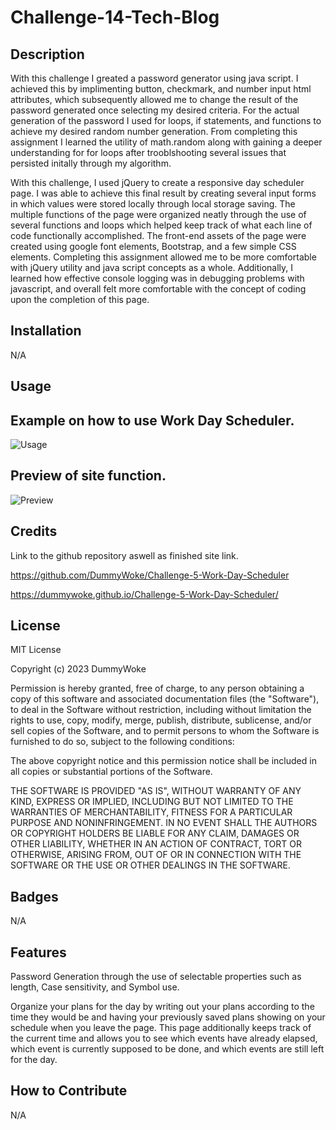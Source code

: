 # Challenge-14-Tech-Blog

## Description

With this challenge I greated a password generator using java script. I achieved this by implimenting button, checkmark, and number input html attributes, which subsequently allowed me to change the result of the password generated once selecting my desired criteria. For the actual generation of the password I used for loops, if statements, and functions to achieve my desired random number generation. From completing this assignment I learned the utility of math.random along with gaining a deeper understanding for for loops after trooblshooting several issues that persisted initally through my algorithm.

With this challenge, I used jQuery to create a responsive day scheduler page. I was able to achieve this final result by creating several input forms in which values were stored locally through local storage saving. The multiple functions of the page were organized neatly through the use of several functions and loops which helped keep track of what each line of code functionally accomplished. The front-end assets of the page were created using google font elements, Bootstrap, and a few simple CSS elements. Completing this assignment allowed me to be more comfortable with jQuery utility and java script concepts as a whole. Additionally, I learned how effective console logging was in debugging problems with javascript, and overall felt more comfortable with the concept of coding upon the completion of this page.  

## Installation

N/A

## Usage

## Example on how to use Work Day Scheduler.

![Usage](https://user-images.githubusercontent.com/72676314/210702274-e9066cdd-85ff-4411-b3e2-654bd4c794cb.jpg)


## Preview of site function.
![Preview](https://user-images.githubusercontent.com/72676314/210702200-6361ad9e-e4f5-4e89-b27c-170ea95b3f0f.gif)

## Credits

Link to the github repository aswell as finished site link.

https://github.com/DummyWoke/Challenge-5-Work-Day-Scheduler

https://dummywoke.github.io/Challenge-5-Work-Day-Scheduler/

## License

MIT License

Copyright (c) 2023 DummyWoke

Permission is hereby granted, free of charge, to any person obtaining a copy
of this software and associated documentation files (the "Software"), to deal
in the Software without restriction, including without limitation the rights
to use, copy, modify, merge, publish, distribute, sublicense, and/or sell
copies of the Software, and to permit persons to whom the Software is
furnished to do so, subject to the following conditions:

The above copyright notice and this permission notice shall be included in all
copies or substantial portions of the Software.

THE SOFTWARE IS PROVIDED "AS IS", WITHOUT WARRANTY OF ANY KIND, EXPRESS OR
IMPLIED, INCLUDING BUT NOT LIMITED TO THE WARRANTIES OF MERCHANTABILITY,
FITNESS FOR A PARTICULAR PURPOSE AND NONINFRINGEMENT. IN NO EVENT SHALL THE
AUTHORS OR COPYRIGHT HOLDERS BE LIABLE FOR ANY CLAIM, DAMAGES OR OTHER
LIABILITY, WHETHER IN AN ACTION OF CONTRACT, TORT OR OTHERWISE, ARISING FROM,
OUT OF OR IN CONNECTION WITH THE SOFTWARE OR THE USE OR OTHER DEALINGS IN THE
SOFTWARE.

## Badges

N/A

## Features

Password Generation through the use of selectable properties such as length, Case sensitivity, and Symbol use.

Organize your plans for the day by writing out your plans according to the time they would be and having your previously saved plans showing on your schedule when you leave the page. This page additionally keeps track of the current time and allows you to see which events have already elapsed, which event is currently supposed to be done, and which events are still left for the day.

## How to Contribute

N/A